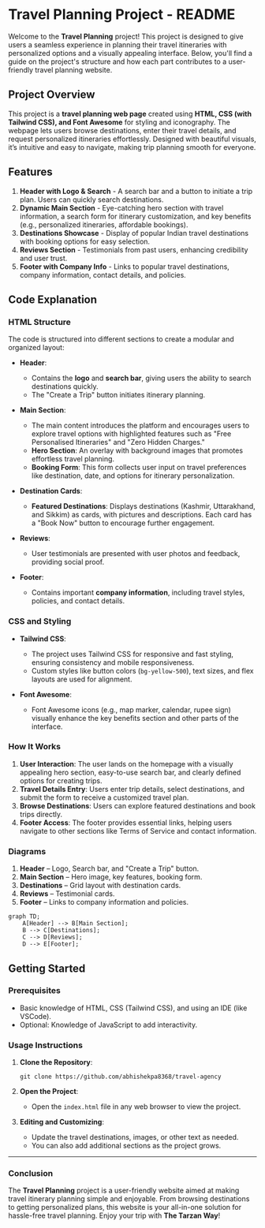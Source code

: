 # Travel Planning Project - README

Welcome to the **Travel Planning** project! This project is designed to give users a seamless experience in planning their travel itineraries with personalized options and a visually appealing interface. Below, you'll find a guide on the project's structure and how each part contributes to a user-friendly travel planning website.

## Project Overview

This project is a **travel planning web page** created using **HTML, CSS (with Tailwind CSS), and Font Awesome** for styling and iconography. The webpage lets users browse destinations, enter their travel details, and request personalized itineraries effortlessly. Designed with beautiful visuals, it’s intuitive and easy to navigate, making trip planning smooth for everyone.

## Features

1. **Header with Logo & Search** - A search bar and a button to initiate a trip plan. Users can quickly search destinations.
2. **Dynamic Main Section** - Eye-catching hero section with travel information, a search form for itinerary customization, and key benefits (e.g., personalized itineraries, affordable bookings).
3. **Destinations Showcase** - Display of popular Indian travel destinations with booking options for easy selection.
4. **Reviews Section** - Testimonials from past users, enhancing credibility and user trust.
5. **Footer with Company Info** - Links to popular travel destinations, company information, contact details, and policies.

## Code Explanation

### HTML Structure

The code is structured into different sections to create a modular and organized layout:

- **Header**:
  - Contains the **logo** and **search bar**, giving users the ability to search destinations quickly.
  - The "Create a Trip" button initiates itinerary planning.
  
- **Main Section**:
  - The main content introduces the platform and encourages users to explore travel options with highlighted features such as "Free Personalised Itineraries" and "Zero Hidden Charges."
  - **Hero Section**: An overlay with background images that promotes effortless travel planning.
  - **Booking Form**: This form collects user input on travel preferences like destination, date, and options for itinerary personalization.
  
- **Destination Cards**:
  - **Featured Destinations**: Displays destinations (Kashmir, Uttarakhand, and Sikkim) as cards, with pictures and descriptions. Each card has a "Book Now" button to encourage further engagement.

- **Reviews**:
  - User testimonials are presented with user photos and feedback, providing social proof.

- **Footer**:
  - Contains important **company information**, including travel styles, policies, and contact details.
  
### CSS and Styling

- **Tailwind CSS**: 
  - The project uses Tailwind CSS for responsive and fast styling, ensuring consistency and mobile responsiveness.
  - Custom styles like button colors (`bg-yellow-500`), text sizes, and flex layouts are used for alignment.
  
- **Font Awesome**:
  - Font Awesome icons (e.g., map marker, calendar, rupee sign) visually enhance the key benefits section and other parts of the interface.

### How It Works

1. **User Interaction**: The user lands on the homepage with a visually appealing hero section, easy-to-use search bar, and clearly defined options for creating trips.
2. **Travel Details Entry**: Users enter trip details, select destinations, and submit the form to receive a customized travel plan.
3. **Browse Destinations**: Users can explore featured destinations and book trips directly.
4. **Footer Access**: The footer provides essential links, helping users navigate to other sections like Terms of Service and contact information.

### Diagrams 



1. **Header** – Logo, Search bar, and "Create a Trip" button.
2. **Main Section** – Hero image, key features, booking form.
3. **Destinations** – Grid layout with destination cards.
4. **Reviews** – Testimonial cards.
5. **Footer** – Links to company information and policies.

```mermaid
graph TD;
    A[Header] --> B[Main Section];
    B --> C[Destinations];
    C --> D[Reviews];
    D --> E[Footer];
```

## Getting Started

### Prerequisites

- Basic knowledge of HTML, CSS (Tailwind CSS), and using an IDE (like VSCode).
- Optional: Knowledge of JavaScript to add interactivity.

### Usage Instructions

1. **Clone the Repository**:
   ```
   git clone https://github.com/abhishekpa8368/travel-agency
   ```
   
2. **Open the Project**:
   - Open the `index.html` file in any web browser to view the project.
   
3. **Editing and Customizing**:
   - Update the travel destinations, images, or other text as needed.
   - You can also add additional sections as the project grows.

---

### Conclusion

The **Travel Planning** project is a user-friendly website aimed at making travel itinerary planning simple and enjoyable. From browsing destinations to getting personalized plans, this website is your all-in-one solution for hassle-free travel planning. Enjoy your trip with **The Tarzan Way**!
